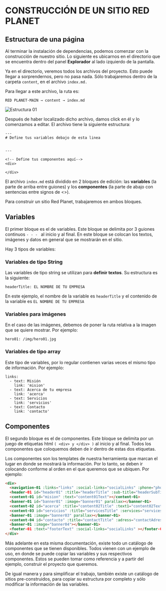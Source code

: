 # CONSTRUCCIÓN DE UN SITIO RED PLANET

## Estructura de una página

Al terminar la instalación de dependencias, podemos comenzar con la construcción de nuestro sitio. Lo siguiente es ubicarnos en el directorio que se encuentra dentro del panel __Explorador__ al lado izquierdo de la pantalla. 

Ya en el directorio, veremos todos los archivos del proyecto. Esto puede llegar a sorprendernos, pero no pasa nada. Sólo trabajaremos dentro de la carpeta `content`, en el archivo `index.md.` 

Para llegar a este archivo, la ruta es:

`RED PLANET-MAIN → content → index.md`

![Estructura 01](~@assets/estructure-01.png "Estructura 01")

Después de haber localizado dicho archivo, damos click en él y lo comenzamos a editar. El archivo tiene la siguiente estructura:

```
---
# Define tus variables debajo de esta linea


---

<!-- Define tus componentes aquí-->
<div>

</div>
```
El archivo `index.md` está dividido en 2 bloques de edición: las __variables__ (la parte de arriba entre guiones) y los __componentes__ (la parte de abajo con sentencias entre signos de <>).

Para construir un sitio Red Planet, trabajaremos en ambos bloques.


## Variables

El primer bloque es el de variables. Este bloque se delimita por 3 guiones continuos `- - - ` al inicio y al final. En este bloque se colocan los textos, imágenes y datos en general que se mostrarán en el sitio.

Hay 3 tipos de variables:

### Variables de tipo String

Las variables de tipo string se utilizan para __definir textos__. Su estructura es la siguiente:

```
headerTitle: EL NOMBRE DE TU EMPRESA
```

En este ejemplo, el nombre de la variable es `headerTitle` y el contenido de la variable es `EL NOMBRE DE TU EMPRESA`

### Variables para imágenes

En el caso de las imágenes,  debemos de poner la ruta relativa a la imagen que se quiere mostrar. Por ejemplo:

```
hero01: /img/hero01.jpg
```

### Variables de tipo array

Este tipo de variables, por lo regular contienen varias veces el mismo tipo de información. Por ejemplo:

```
links:
  - text: Misión
    link: 'mision'
  - text: Acerca de tu empresa
    link: 'acerca'
  - text: Servicios
    link: 'servicios'
  - text: Contacto
    link: 'contacto'
```

## Componentes

El segundo bloque es el de componentes. Este bloque se delimita por un juego de etiquetas html   `( <div> y </div> )` al inicio y al final. Todos los componentes que coloquemos deben de ir dentro de estas dos etiquetas.

Los componentes son los templates de nuestra herramienta que marcan el lugar en donde se mostrará la información. Por lo tanto, se deben ir colocando conforme al orden en el que queremos que se ubiquen. Por ejemplo:

``` html
<div>
  <navigation-01 :links="links" :social-links="socialLinks" :phone="phone"></navigation-01>
  <header-01 id="header01" :title="headerTitle" :sub-title="headerSubTitle" :image="hero01" parallax></header-01>
  <content-01 id="mision" :text="content01Text"></content-01>
  <banner-01 id="banner01" :image="banner01" parallax></banner-01>
  <content-02 id="acerca" :title="content02Title" :text1="content02Text1" :text2="content02Text2" ></content-02>
  <content-03 id="servicios" :title="servicesTitle" :services="services" :image="banner02" parallax></content-03>
  <banner-01 :image="banner03" parallax></banner-01>
  <content-04 id="contacto" :title="contactTitle" :adress="contactAdress" :mail="contactMail" :tel="contactTel" ></content-04>
  <banner-01 :image="banner04"></banner-01>
  <footer-01 :text="footerText" :social-links="socialLinks" ></footer-01>
</div>
```

Más adelante en esta misma documentación, existe todo un catálogo de componentes que se tienen disponibles. Todos vienen con un ejemplo de uso, en donde se puede copiar las variables y sus respectivos componentes. Estos se pueden tomar como referencia y a partir del ejemplo, construir el proyecto que queremos. 

De igual manera y para simplificar el trabajo, también existe un catálogo de sitios pre-construidos, para copiar su estructura por completo y sólo modificar la información de las variables.